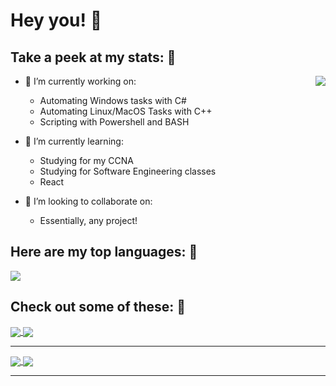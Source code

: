 # Hey you! 👋 

## Take a peek at my stats: 👀
<a href="https://github.com/kenjitagawa/kenjitagawa/">
  <img align="right" src="https://github-readme-stats.vercel.app/api?username=kenjitagawa&count_private=true&show_icons=true&theme=radical" />
</a>

- 🔭 I’m currently working on:
  - Automating Windows tasks with C#
  - Automating Linux/MacOS Tasks with C++
  - Scripting with Powershell and BASH

- 🌱 I’m currently learning:
  - Studying for my CCNA
  - Studying for Software Engineering classes
  - React

- 👯 I’m looking to collaborate on:
  - Essentially, any project! 


## Here are my top languages: 🚀
<a href="https://github.com/kenjitagawa/kenjitagawa">
  <img align="center" src="https://github-readme-stats.vercel.app/api/top-langs/?username=kenjitagawa&hide=html,css&theme=synthwave" />
</a>


## Check out some of these: 🥇
<a href="https://github-readme-stats.vercel.app/api/pin/?username=kenjitagawa&repo=FlaskBlog&theme=synthwave">
  <img align="center" src="https://github-readme-stats.vercel.app/api/pin/?username=kenjitagawa&repo=FlaskBlog&theme=synthwave&show_owner=true" />
</a>

<a href="https://github-readme-stats.vercel.app/api/pin/?username=kenjitagawa&repo=reddit_bot&theme=synthwave">
  <img align="center" src="https://github-readme-stats.vercel.app/api/pin/?username=kenjitagawa&repo=reddit_bot&theme=synthwave&show_owner=true" />
</a>

---

<a href="https://github-readme-stats.vercel.app/api/pin/?username=kenjitagawa&repo=notion_auto&theme=synthwave">
  <img align="center" src="https://github-readme-stats.vercel.app/api/pin/?username=kenjitagawa&repo=notion_auto&theme=synthwave&show_owner=true" />
</a>

<a href="https://github-readme-stats.vercel.app/api/pin/?username=kenjitagawa&repo=WindowsKeyFinder&theme=synthwave">
  <img align="center" src="https://github-readme-stats.vercel.app/api/pin/?username=kenjitagawa&repo=WindowsKeyFinder&theme=synthwave&show_owner=true" />
</a>

---


<!--
**kenjitagawa/kenjitagawa** is a ✨ _special_ ✨ repository because its `README.md` (this file) appears on your GitHub profile.

Here are some ideas to get you started:

- 🔭 I’m currently working on ...
- 🌱 I’m currently learning ...
- 👯 I’m looking to collaborate on ...
- 🤔 I’m looking for help with ...
- 💬 Ask me about ...
- 📫 How to reach me: ...
- 😄 Pronouns: ...
- ⚡ Fun fact: ...
-->
